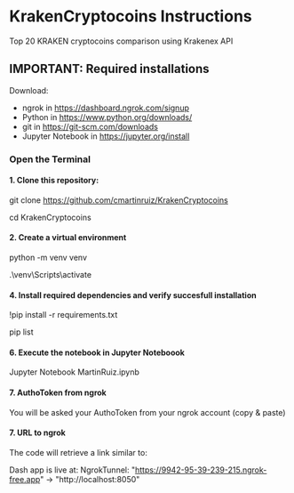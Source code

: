 # KrakenCryptocoins Instructions
Top 20 KRAKEN cryptocoins comparison using Krakenex API

## IMPORTANT: Required installations
Download:
* ngrok in https://dashboard.ngrok.com/signup
* Python in https://www.python.org/downloads/
* git in https://git-scm.com/downloads
* Jupyter Notebook in https://jupyter.org/install

### Open the Terminal
#### 1. Clone this repository:
git clone https://github.com/cmartinruiz/KrakenCryptocoins

cd KrakenCryptocoins

#### 2. Create a virtual environment
python -m venv venv

.\venv\Scripts\activate

#### 4. Install required dependencies and verify succesfull installation
!pip install -r requirements.txt

pip list

#### 6. Execute the notebook in Jupyter Noteboook
Jupyter Notebook MartinRuiz.ipynb

#### 7. AuthoToken from ngrok
You will be asked your AuthoToken from your ngrok account (copy & paste)

#### 7. URL to ngrok
The code will retrieve a link similar to:

Dash app is live at: NgrokTunnel: "https://9942-95-39-239-215.ngrok-free.app" -> "http://localhost:8050"

